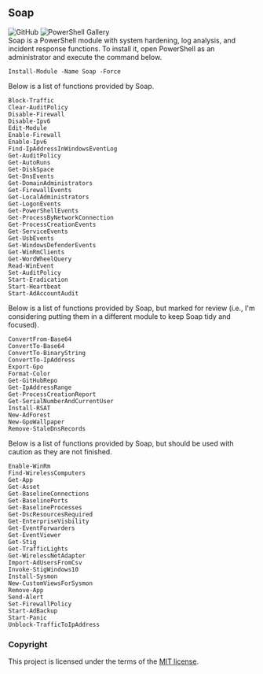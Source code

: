 ## Soap
![GitHub](https://img.shields.io/github/license/cyberphor/Soap?color=Green) ![PowerShell Gallery](https://img.shields.io/powershellgallery/dt/Soap?color=Green&label=PowerShell%20Gallery%20Downloads)  
Soap is a PowerShell module with system hardening, log analysis, and incident response functions. To install it, open PowerShell as an administrator and execute the command below. 

```pwsh
Install-Module -Name Soap -Force
```

Below is a list of functions provided by Soap. 
```pwsh
Block-Traffic
Clear-AuditPolicy
Disable-Firewall
Disable-Ipv6
Edit-Module
Enable-Firewall
Enable-Ipv6
Find-IpAddressInWindowsEventLog
Get-AuditPolicy
Get-AutoRuns
Get-DiskSpace
Get-DnsEvents
Get-DomainAdministrators
Get-FirewallEvents
Get-LocalAdministrators
Get-LogonEvents
Get-PowerShellEvents
Get-ProcessByNetworkConnection
Get-ProcessCreationEvents
Get-ServiceEvents
Get-UsbEvents
Get-WindowsDefenderEvents
Get-WinRmClients
Get-WordWheelQuery
Read-WinEvent
Set-AuditPolicy
Start-Eradication
Start-Heartbeat
Start-AdAccountAudit
```

Below is a list of functions provided by Soap, but marked for review (i.e., I'm considering putting them in a different module to keep Soap tidy and focused). 
```pwsh
ConvertFrom-Base64
ConvertTo-Base64
ConvertTo-BinaryString
ConvertTo-IpAddress
Export-Gpo
Format-Color
Get-GitHubRepo
Get-IpAddressRange
Get-ProcessCreationReport
Get-SerialNumberAndCurrentUser
Install-RSAT
New-AdForest
New-GpoWallpaper
Remove-StaleDnsRecords
```

Below is a list of functions provided by Soap, but should be used with caution as they are not finished. 
```pwsh
Enable-WinRm
Find-WirelessComputers
Get-App
Get-Asset
Get-BaselineConnections
Get-BaselinePorts
Get-BaselineProcesses
Get-DscResourcesRequired
Get-EnterpriseVisbility
Get-EventForwarders
Get-EventViewer
Get-Stig
Get-TrafficLights
Get-WirelessNetAdapter
Import-AdUsersFromCsv
Invoke-StigWindows10
Install-Sysmon
New-CustomViewsForSysmon
Remove-App
Send-Alert
Set-FirewallPolicy
Start-AdBackup
Start-Panic
Unblock-TrafficToIpAddress
```

### Copyright
This project is licensed under the terms of the [MIT license](/LICENSE).
